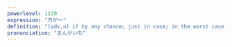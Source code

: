 ```yaml
---
powerlevel: 1130
expression: "万が一"
definition: "(adv,n) if by any chance; just in case; in the worst case; lit: 10000 to 1"
pronunciation: "まんがいち"
---
```

